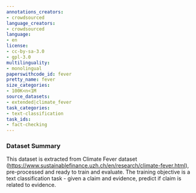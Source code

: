 ```yaml
---
annotations_creators:
- crowdsourced
language_creators:
- crowdsourced
language:
- en
license:
- cc-by-sa-3.0
- gpl-3.0
multilinguality:
- monolingual
paperswithcode_id: fever
pretty_name: fever
size_categories:
- 100K<n<1M
source_datasets:
- extended|climate_fever
task_categories:
- text-classification
task_ids:
- fact-checking
---
```


### Dataset Summary
This dataset is extracted from Climate Fever dataset (https://www.sustainablefinance.uzh.ch/en/research/climate-fever.html), pre-processed and ready to train and evaluate.
The training objective is a text classification task - given a claim and evidence, predict if claim is related to evidence.